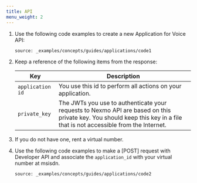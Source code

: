 ```yaml
---
title: API
menu_weight: 2
---
```


1. Use the following code examples to create a new Application for Voice API:

    ```tabbed_examples
    source: _examples/concepts/guides/applications/code1
    ```

2. Keep a reference of the following items from the response:

    Key | Description
    -- | --
    `application id` | You use this id to perform all actions on your application.
    `private_key` | The JWTs you use to authenticate your requests to Nexmo API are based on this private key. You should keep this key in a file that is not accessible from the Internet.

3. If you do not have one, rent a virtual number.

4. Use the following code examples to make a [POST] request with Developer API and associate the `application_id` with your virtual number at msisdn.

    ```tabbed_examples
    source: _examples/concepts/guides/applications/code2
    ```
